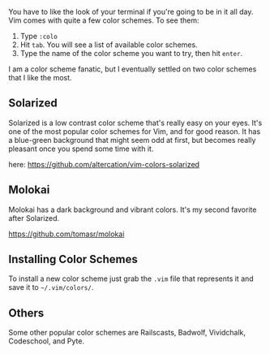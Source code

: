 You have to like the look of your terminal if you're going to be in it all
day. Vim comes with quite a few color schemes. To see them:

1. Type `:colo`
2. Hit `tab`. You will see a list of available color schemes.
3. Type the name of the color scheme you want to try, then hit `enter`.

I am a color scheme fanatic, but I eventually settled on two
color schemes that I like the most.

## Solarized

Solarized is a low contrast color scheme that's really easy on your eyes.
It's one of the most popular color schemes for Vim, and for good reason. It has
a blue-green background that might seem odd at first, but becomes really
pleasant once you spend some time with it.

here: https://github.com/altercation/vim-colors-solarized

## Molokai

Molokai has a dark background and vibrant colors. It's my second favorite after Solarized.

https://github.com/tomasr/molokai

## Installing Color Schemes

To install a new color scheme just grab the `.vim` file that represents it and save it to `~/.vim/colors/`.

## Others

Some other popular color schemes are Railscasts, Badwolf, Vividchalk,
Codeschool, and Pyte.

